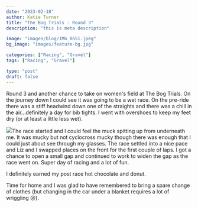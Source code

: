 ```yaml
---
date: "2023-02-18"
author: Katie Turner
title: "The Bog Trials - Round 3"
description: "this is meta description"

image: "images/blog/IMG_0651.jpeg"
bg_image: "images/feature-bg.jpg"

categories: ["Racing", "Gravel"]
tags: ["Racing", "Gravel"]

type: "post"
draft: false
---
```


Round 3 and another chance to take on women's field at The Bog Trials. On the journey down I could see it was going to be a wet race.  On the pre-ride there was a stiff headwind down one of the straights and there was a chill in the air...definitely a day for bib tights.  I went with overshoes to keep my feet dry (or at least a little less wet).

<img src="/images/blog/IMG_3965.jpeg" class="float-start rounded m-2 w-25">The race started and I could feel the muck spitting up from underneath me.  It was mucky but not cyclocross mucky though there was enough that I could just about see through my glasses.  The race settled into a nice pace and Liz and I swapped places on the front for the first couple of laps.  I got a chance to open a small gap and continued to work to widen the gap as the race went on.  Super day of racing and a lot of fun.

I definitely earned my post race hot chocolate and donut.

Time for home and I was glad to have remembered to bring a spare change of clothes (but changing in the car under a blanket requires a lot of wriggling 😣).
